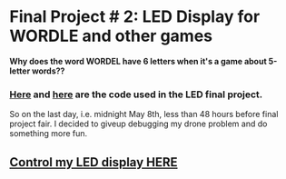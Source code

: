 # Final Project # 2: LED Display for WORDLE and other games

**Why does the word WORDEL have 6 letters when it's a game about 5-letter words??**

### [Here]("https://github.com/yaosarayin/Arduino/tree/main/LEDTest") and [here]("https://github.com/yaosarayin/Arduino/tree/main/LEDMatrix") are the code used in the LED final project.

So on the last day, i.e. midnight May 8th, less than 48 hours before final project fair. I decided to giveup debugging my drone problem and do something more fun.

## [Control my LED display HERE](http://localhost:8000/ledcontrol.html)



